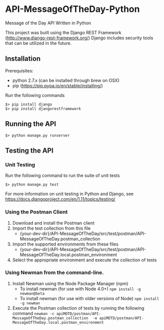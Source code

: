 # API-MessageOfTheDay-Python
Message of the Day API Written in Python

This project was built using the Django REST Framework (http://www.django-rest-framework.org/)
Django includes security tools that can be utilized in the future.

## Installation
Prerequisites:
* python 2.7.x (can be installed through brew on OSX)
* pip (https://pip.pypa.io/en/stable/installing/)

Run the following commands
```
$> pip install django
$> pip install djangorestframework
```

## Running the API
```
$> python manage.py runserver
```

## Testing the API

### Unit Testing
Run the following command to run the suite of unit tests
```
$> python manage.py test
```

For more information on unit testing in Python and Django, see https://docs.djangoproject.com/en/1.11/topics/testing/

### Using the Postman Client
1. Download and install the Postman client
2. Import the test collection from this file
    * {your-dev-dir}/API-MessageOfTheDay/src/test/postman/API-MessageOfTheDay.postman_collection
3. Import the supported environments from these files
    * {your-dev-dir}/API-MessageOfTheDay/src/test/postman/API-MessageOfTheDay.local.postman_environment
4. Select the appropriate environment and execute the collection of tests

### Using Newman from the command-line.
1. Install Newman using the Node Package Manager (npm)
    * To install newman (for use with Node 4.0+)
`npm install -g newman@beta`
    * To install newman (for use with older versions of Node)
`npm install -g newman`
2. Execute the Postman collection of tests by running the following command
`newman -c apiMOTD/postman/API-MessageOfTheDay.postman_collection  -e apiMOTD/postman/API-MessageOfTheDay.local.postman_environment`
